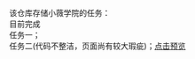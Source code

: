 该仓库存储小薇学院的任务：<br/>目前完成<br/>任务一；<br/>任务二(代码不整洁，页面尚有较大瑕疵)；<a href="http://htmlpreview.github.com/?https://github.com/He11aWor1d/xiaowei_mission/blob/master/mission_2.html">点击预览</a>
